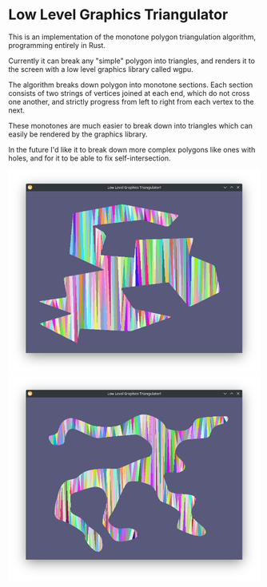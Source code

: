 # Low Level Graphics Triangulator

This is an implementation of the monotone polygon triangulation algorithm, programming entirely in Rust.

Currently it can break any "simple" polygon into triangles, and renders it to the screen with a low level graphics library called wgpu.

The algorithm breaks down polygon into monotone sections. Each section consists of two strings of vertices joined at each end, which do not cross one another, and strictly progress from left to right from each vertex to the next.

These monotones are much easier to break down into triangles which can easily be rendered by the graphics library.

In the future I'd like it to break down more complex polygons like ones with holes, and for it to be able to fix self-intersection.

![Screenshot 1](screenshots/screenshot1.png)
![Screenshot 2](screenshots/screenshot2.png)